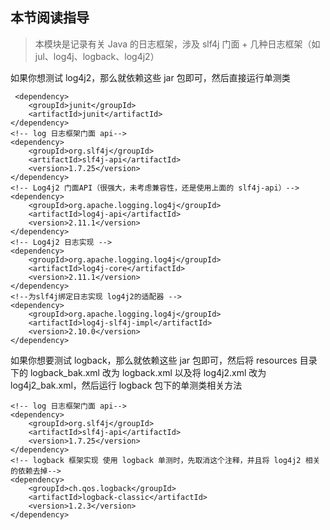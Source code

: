 ## 本节阅读指导

> 本模块是记录有关 Java 的日志框架，涉及 slf4j 门面 + 几种日志框架（如 jul、log4j、logback、log4j2）

如果你想测试 log4j2，那么就依赖这些 jar 包即可，然后直接运行单测类

```pom
 <dependency>
    <groupId>junit</groupId>
    <artifactId>junit</artifactId>
</dependency>
<!-- log 日志框架门面 api-->
<dependency>
    <groupId>org.slf4j</groupId>
    <artifactId>slf4j-api</artifactId>
    <version>1.7.25</version>
</dependency>
<!-- Log4j2 门面API（很强大，未考虑兼容性，还是使用上面的 slf4j-api）-->
<dependency>
    <groupId>org.apache.logging.log4j</groupId>
    <artifactId>log4j-api</artifactId>
    <version>2.11.1</version>
</dependency>
<!-- Log4j2 日志实现 -->
<dependency>
    <groupId>org.apache.logging.log4j</groupId>
    <artifactId>log4j-core</artifactId>
    <version>2.11.1</version>
</dependency>
<!--为slf4j绑定日志实现 log4j2的适配器 -->
<dependency>
    <groupId>org.apache.logging.log4j</groupId>
    <artifactId>log4j-slf4j-impl</artifactId>
    <version>2.10.0</version>
</dependency>
```

如果你想要测试 logback，那么就依赖这些 jar 包即可，然后将 resources 目录下的 logback_bak.xml 改为 logback.xml 以及将
log4j2.xml 改为 log4j2_bak.xml，然后运行 logback 包下的单测类相关方法

```pom
<!-- log 日志框架门面 api-->
<dependency>
    <groupId>org.slf4j</groupId>
    <artifactId>slf4j-api</artifactId>
    <version>1.7.25</version>
</dependency>
<!-- logback 框架实现 使用 logback 单测时，先取消这个注释，并且将 log4j2 相关的依赖去掉-->
<dependency>
    <groupId>ch.qos.logback</groupId>
    <artifactId>logback-classic</artifactId>
    <version>1.2.3</version>
</dependency>
```